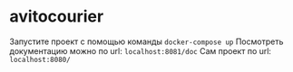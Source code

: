 # avitocourier

Запустите проект с помощью команды
`
docker-compose up
`
Посмотреть документацию можно по url: 
`
localhost:8081/doc
`
Сам проект по url: 
`
localhost:8080/
`
